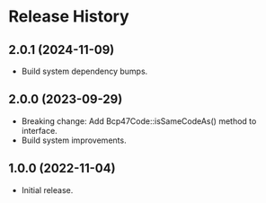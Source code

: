 # Release History

## 2.0.1 (2024-11-09)
* Build system dependency bumps.

## 2.0.0 (2023-09-29)
* Breaking change: Add Bcp47Code::isSameCodeAs() method to interface.
* Build system improvements.

## 1.0.0 (2022-11-04)

* Initial release.
